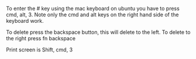
To enter the # key using the mac keyboard on ubuntu you have to press cmd, alt, 3.
Note only the cmd and alt keys on the right hand side of the keyboard work.

To delete press the backspace button, this will delete to the left.  To delete to the right press fn backspace

Print screen is Shift, cmd, 3